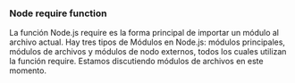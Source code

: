 ### Node require function

La función Node.js require es la forma principal de importar un módulo al archivo actual. Hay tres tipos de
Módulos en Node.js: módulos principales, módulos de archivos y módulos de nodo externos, todos los cuales utilizan la 
función require.
Estamos discutiendo módulos de archivos en este momento.